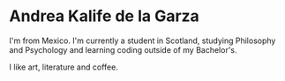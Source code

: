 # Andrea Kalife de la Garza

I'm from Mexico. I'm currently a student in Scotland, studying Philosophy and Psychology and learning coding outside of my Bachelor's.

I like art, literature and coffee.